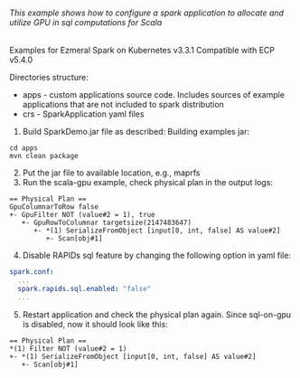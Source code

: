 ###### This example shows how to configure a spark application to allocate and utilize GPU in sql computations for Scala 
Examples for Ezmeral Spark on Kubernetes v3.3.1
Compatible with ECP v5.4.0

Directories structure:
- apps - custom applications source code. Includes sources of example applications that are not included to spark
  distribution
- crs - SparkApplication yaml files

1. Build SparkDemo.jar file as described:
  Building examples jar:
```shell
cd apps
mvn clean package
```

2. Put the jar file to available location, e.g., maprfs
3. Run the scala-gpu example, check physical plan in the output logs:
```shell
== Physical Plan ==
GpuColumnarToRow false
+- GpuFilter NOT (value#2 = 1), true
   +- GpuRowToColumnar targetsize(2147483647)
      +- *(1) SerializeFromObject [input[0, int, false] AS value#2]
         +- Scan[obj#1]
```
4. Disable RAPIDs sql feature by changing the following option in yaml file:
```yaml
spark.conf:
  ...
  spark.rapids.sql.enabled: "false"
  ...
```
5. Restart application and check the physical plan again. Since sql-on-gpu is disabled, now it should look like this:
```shell
== Physical Plan ==
*(1) Filter NOT (value#2 = 1)
+- *(1) SerializeFromObject [input[0, int, false] AS value#2]
   +- Scan[obj#1]
```


